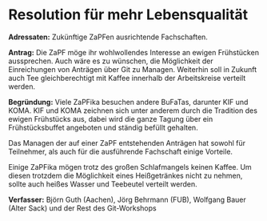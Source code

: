 Resolution für mehr Lebensqualität
==================================

**Adressaten:** Zukünftige ZaPFen ausrichtende Fachschaften.

**Antrag:** Die ZaPF möge ihr wohlwollendes Interesse an ewigen Frühstücken
aussprechen. Auch wäre es zu wünschen, die Möglichkeit der Einreichungen von
Anträgen über Git zu Managen. Weiterhin soll in Zukunft auch Tee gleichberechtigt
mit Kaffee innerhalb der Arbeitskreise verteilt werden.

**Begründung:**
Viele ZaPFika besuchen andere BuFaTas, darunter KIF und KOMA.
KIF und KOMA zeichnen sich unter anderem durch die Tradition des ewigen
Frühstücks aus, dabei wird die ganze Tagung über ein Frühstücksbuffet
angeboten und ständig befüllt gehalten.

Das Managen der auf einer ZaPF entstehenden Anträgen hat sowohl für Teilnehmer, als auch für die ausführende Fachschaft einige Vorteile. 

Einige ZaPFika mögen trotz des großen Schlafmangels keinen Kaffee. Um diesen
trotzdem die Möglichkeit eines Heißgetränkes nicht zu nehmen, sollte auch heißes
Wasser und Teebeutel verteilt werden.

**Verfasser:** Björn Guth (Aachen), Jörg Behrmann (FUB), Wolfgang Bauer (Alter Sack)
und der Rest des Git-Workshops
